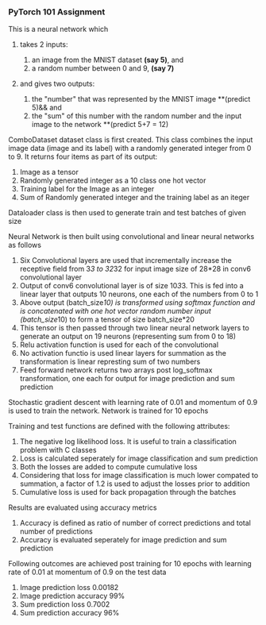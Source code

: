 
### PyTorch 101 Assignment

This is a neural network which 

1. takes 2 inputs:

	1. an image from the MNIST dataset **(say 5)**, and
	2. a random number between 0 and 9, **(say 7)**

2. and gives two outputs:
	1. the "number" that was represented by the MNIST image **(predict 5)&& and
	2. the "sum" of this number with the random number and the input image to the network **(predict 5+7 = 12)


ComboDataset dataset class is first created. This class combines the input image data (image and its label) with a randomly generated integer from 0 to 9. It returns four items as part of its output: 
1. Image as a tensor
2. Randomly generated integer as a 10 class one hot vector
3. Training label for the Image as an integer
4. Sum of Randomly generated integer and the training label as an iteger

Dataloader class is then used to generate train and test batches of given size  

Neural Network is then built using convolutional and linear neural networks as follows  

1. Six Convolutional layers are used that incrementally increase the receptive field from 3*3 to 32*32 for input image size of 28*28 in conv6 convolutional layer  
2. Output of conv6 convolutional layer is of size 10*3*3. This is fed into a linear layer that outputs 10 neurons, one each of the numbers from 0 to 1
3. Above output (batch_size*10) is transformed using softmax function and is concatenated with one hot vector random number input (batch_size*10) to form a tensor of size batch_size*20
4. This tensor is then passed through two linear neural network layers to generate an output on 19 neurons (representing sum from 0 to 18)
5. Relu activation function is used for each of the convolutional
6. No activation functio is used linear layers for summation as the transformation is linear represting sum of two numbers
7. Feed forward network returns two arrays post log_softmax transformation, one each for output for image prediction and sum prediction

Stochastic gradient descent with learning rate of 0.01 and momentum of 0.9 is used to train the network. Network is trained for 10 epochs  

Training and test functions are defined with the following attributes:  
1. The negative log likelihood loss. It is useful to train a classification problem with C classes  
2. Loss is calculated seperately for image classification and sum prediction
3. Both the losses are added to compute cumulative loss
4. Considering that loss for image classification is much lower compated to summation, a factor of 1.2 is used to adjust the losses prior to addition
5. Cumulative loss is used for back propagation through the batches  

Results are evaluated using accuracy metrics  
1. Accuracy is defined as ratio of number of correct predictions and total number of predictions  
2. Accuracy is evaluated seperately for image prediction and sum prediction  

Following outcomes are achieved post training for 10 epochs with learning rate of 0.01 at momentum of 0.9  on the test data
1. Image prediction loss 0.00182  
2. Image prediction accuracy 99%  
3. Sum prediction loss 0.7002  
4. Sum prediction accuracy 96%

